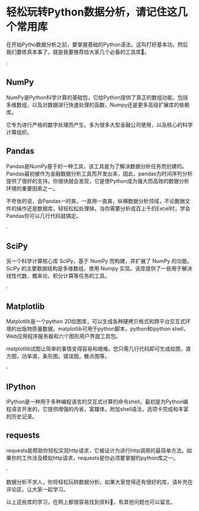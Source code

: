# 轻松玩转Python数据分析，请记住这几个常用库



在开始Pytho数据分析之前，要掌握基础的Python语法，这叫打好基本功，然后我们要练真本事了，就是我要推荐给大家几个必备的工具库🔧。

·

## **NumPy**

NumPy是Python科学计算的基础包，它给Python提供了真正的数组功能，包括多维数组，以及对数据进行快速处理的函数，Numpy还是更多高级扩展库的依赖库。

它专为进行严格的数字处理而产生。多为很多大型金融公司使用，以及核心的科学计算组织。



## **Pandas**

Pandas是NumPy基于的一种工具，该工具是为了解决数据分析任务而创建的。Pandas最初被作为金融数据分析工具而开发出来，因此，pandas为时间序列分析提供了很好的支持。你很快就会发现，它是使Python成为强大而高效的数据分析环境的重要因素之一。

不夸张的说，会Pandas一时爽，一直用一直爽，纵横数据分析领域，不论数据文件的操作还是数据库，轻轻松松处理掉。当你需要分析成百上千的Excel时，学会Pandas你可以几行代码就搞定。

·

##  **SciPy**

另一个科学计算核心库 SciPy，基于 NumPy 而构建，并扩展了 NumPy 的功能。SciPy 的主要数据结构是多维数组，使用 Numpy 实现。该库提供了一些用于解决线性代数、概率论、积分计算等任务的工具。

·

##  **Matplotlib**

Matplotlib是一个python 2D绘图库，可以生成各种硬拷贝格式和跨平台交互式环境的出版物质量数据。matplotlib可用于python脚本，python和ipython shell，Web应用程序服务器和六个图形用户界面工具包。

matplotlib试图让简单的事情变得容易和艰难。您只需几行代码即可生成绘图，直方图，功率谱，条形图，错误图，散点图等。

**·**

##  **IPython**

IPython是一种用于多种编程语言的交互式计算的命令shell，最初是为Python编程语言开发的，它提供增强的内省，富媒体，附加shell语法，选项卡完成和丰富的历史记录。



##  **requests**

requests能帮助你轻松实现http请求，它被设计为进行http调用的最简单方法。如果你的工作涉及模拟http请求，requests是你必须要掌握的python库之一。



·

数据分析不求人，你将轻松玩转数据分析。如果大家觉得还有很好的库，请补充在评论区，让大家一起学习。

以上这些库的学习，在网上都很容易找到资料📖，有其他问题也可以留言。